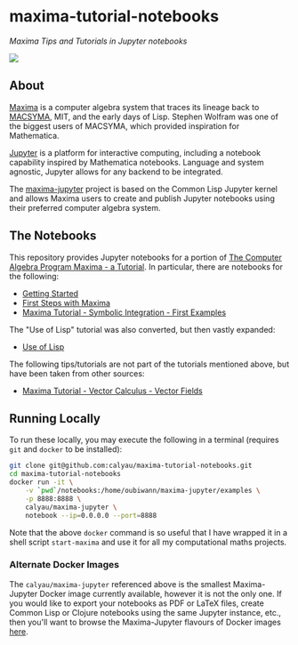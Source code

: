 # maxima-tutorial-notebooks

*Maxima Tips and Tutorials in Jupyter notebooks*

[![][logo]][logo-large]


## About

[Maxima](https://en.m.wikipedia.org/wiki/Maxima_(software)) is a computer
algebra system that traces its lineage back to
[MACSYMA](https://en.m.wikipedia.org/wiki/Macsyma), MIT, and the early days of
Lisp. Stephen Wolfram was one of the biggest users of MACSYMA, which provided
inspiration for Mathematica.

[Jupyter](https://en.m.wikipedia.org/wiki/Project_Jupyter) is a platform for
interactive computing, including a notebook capability inspired by Mathematica
notebooks. Language and system agnostic, Jupyter allows for any backend to be
integrated.

The [maxima-jupyter](https://github.com/robert-dodier/maxima-jupyter) project
is based on the Common Lisp Jupyter kernel and allows Maxima users to create
and publish Jupyter notebooks using their preferred computer algebra system.

## The Notebooks

This repository provides Jupyter notebooks for a portion of
[The Computer Algebra Program Maxima - a Tutorial](http://maxima.sourceforge.net/docs/tutorial/en/gaertner-tutorial-revision/Contents.htm).
In particular, there are notebooks for the following:
* [Getting Started](https://nbviewer.jupyter.org/github/calyau/maxima-tutorial-notebooks/blob/master/notebooks/Getting%20Started.ipynb)
* [First Steps with Maxima](https://nbviewer.jupyter.org/github/calyau/maxima-tutorial-notebooks/blob/master/notebooks/First%20Steps%20with%20Maxima.ipynb)
* [Maxima Tutorial - Symbolic Integration - First Examples](https://nbviewer.jupyter.org/github/calyau/maxima-tutorial-notebooks/blob/master/notebooks/Maxima%20Tutorial%20-%20Symbolic%20Integration%20-%20First%20Examples.ipynb)

The "Use of Lisp" tutorial was also converted, but then vastly expanded:
* [Use of Lisp](https://nbviewer.jupyter.org/github/calyau/maxima-tutorial-notebooks/blob/master/notebooks/Use%20of%20Lisp.ipynb)

The following tips/tutorials are not part of the tutorials mentioned above, 
but have been taken from other sources:
* [Maxima Tutorial - Vector Calculus - Vector Fields](https://nbviewer.jupyter.org/github/calyau/maxima-tutorial-notebooks/blob/master/notebooks/Maxima%20Tutorial%20-%20Vector%20Calculus%20-%20Vector%20Fieldss.ipynb)


## Running Locally

To run these locally, you may execute the following in a terminal (requires
`git` and `docker` to be installed):

```sh
git clone git@github.com:calyau/maxima-tutorial-notebooks.git
cd maxima-tutorial-notebooks
docker run -it \
    -v `pwd`/notebooks:/home/oubiwann/maxima-jupyter/examples \
    -p 8888:8888 \
    calyau/maxima-jupyter \
    notebook --ip=0.0.0.0 --port=8888
```

Note that the above `docker` command is so useful that I have wrapped it in a
shell script `start-maxima` and use it for all my computational maths projects.

### Alternate Docker Images

The `calyau/maxima-jupyter` referenced above is the smallest Maxima-Jupyter 
Docker image currently available, however it is not the only one. If you would
like to export your notebooks as PDF or LaTeX files, create Common Lisp or
Clojure notebooks using the same Jupyter instance, etc., then you'll want to
browse the Maxima-Jupyter flavours of Docker images
[here](https://github.com/calyau/maxima-jupyter-plus).

<!-- Named page links below: /-->

[logo]: https://avatars0.githubusercontent.com/u/24504053?s=200&v=4
[logo-large]: https://avatars0.githubusercontent.com/u/24504053?v=4